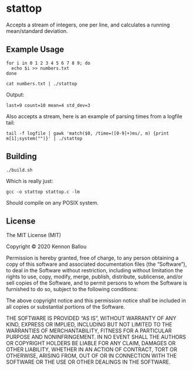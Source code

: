 # stattop

Accepts a stream of integers, one per line, and calculates a running mean/standard deviation.

## Example Usage

```
for i in 0 1 2 3 4 5 6 7 8 9; do
  echo $i >> numbers.txt
done

cat numbers.txt | ./stattop
```

Output:
```
last=9 count=10 mean=4 std_dev=3
```

Also accepts a stream, here is an example of parsing times from a logfile tail:

```tail -f logfile | gawk 'match($0, /time=([0-9]+)ms/, m) {print m[1];system("")}' | ./stattop```

## Building

```./build.sh```

Which is really just:

```gcc -o stattop stattop.c -lm```

Should compile on any POSIX system.

## License

The MIT License (MIT)

Copyright © 2020 Kennon Ballou

Permission is hereby granted, free of charge, to any person obtaining a copy of this software and associated documentation files (the “Software”), to deal in the Software without restriction, including without limitation the rights to use, copy, modify, merge, publish, distribute, sublicense, and/or sell copies of the Software, and to permit persons to whom the Software is furnished to do so, subject to the following conditions:

The above copyright notice and this permission notice shall be included in all copies or substantial portions of the Software.

THE SOFTWARE IS PROVIDED “AS IS”, WITHOUT WARRANTY OF ANY KIND, EXPRESS OR IMPLIED, INCLUDING BUT NOT LIMITED TO THE WARRANTIES OF MERCHANTABILITY, FITNESS FOR A PARTICULAR PURPOSE AND NONINFRINGEMENT. IN NO EVENT SHALL THE AUTHORS OR COPYRIGHT HOLDERS BE LIABLE FOR ANY CLAIM, DAMAGES OR OTHER LIABILITY, WHETHER IN AN ACTION OF CONTRACT, TORT OR OTHERWISE, ARISING FROM, OUT OF OR IN CONNECTION WITH THE SOFTWARE OR THE USE OR OTHER DEALINGS IN THE SOFTWARE.
